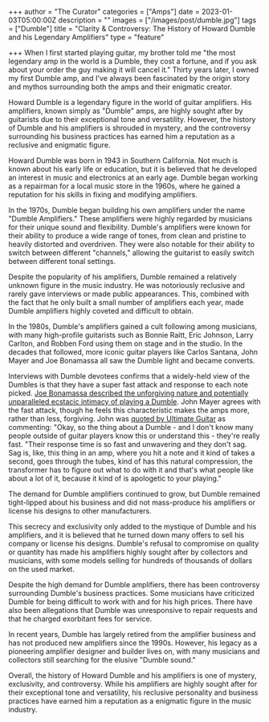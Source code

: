 +++
author = "The Curator"
categories = ["Amps"]
date = 2023-01-03T05:00:00Z
description = ""
images = ["/images/post/dumble.jpg"]
tags = ["Dumble"]
title = "Clarity & Controversy: The History of Howard Dumble and his Legendary Amplifiers"
type = "feature"

+++
When I first started playing guitar, my brother told me "the most legendary amp in the world is a Dumble, they cost a fortune, and if you ask about your order the guy making it will cancel it." Thirty years later, I owned my first Dumble amp, and I've always been fascinated by the origin story and mythos surrounding both the amps and their enigmatic creator.

Howard Dumble is a legendary figure in the world of guitar amplifiers. His amplifiers, known simply as "Dumble" amps, are highly sought after by guitarists due to their exceptional tone and versatility. However, the history of Dumble and his amplifiers is shrouded in mystery, and the controversy surrounding his business practices has earned him a reputation as a reclusive and enigmatic figure.

Howard Dumble was born in 1943 in Southern California. Not much is known about his early life or education, but it is believed that he developed an interest in music and electronics at an early age. Dumble began working as a repairman for a local music store in the 1960s, where he gained a reputation for his skills in fixing and modifying amplifiers.

In the 1970s, Dumble began building his own amplifiers under the name "Dumble Amplifiers." These amplifiers were highly regarded by musicians for their unique sound and flexibility. Dumble's amplifiers were known for their ability to produce a wide range of tones, from clean and pristine to heavily distorted and overdriven. They were also notable for their ability to switch between different "channels," allowing the guitarist to easily switch between different tonal settings.

Despite the popularity of his amplifiers, Dumble remained a relatively unknown figure in the music industry. He was notoriously reclusive and rarely gave interviews or made public appearances. This, combined with the fact that he only built a small number of amplifiers each year, made Dumble amplifiers highly coveted and difficult to obtain.

In the 1980s, Dumble's amplifiers gained a cult following among musicians, with many high-profile guitarists such as Bonnie Raitt, Eric Johnson, Larry Carlton, and Robben Ford using them on stage and in the studio. In the decades that followed, more iconic guitar players like Carlos Santana, John Mayer and Joe Bonamassa all saw the Dumble light and became converts.

Interviews with Dumble devotees confirms that a widely-held view of the Dumbles is that they have a super fast attack and response to each note picked. [Joe Bonamassa described the unforgiving nature and potentially unparalleled ecstacic intimacy of playing a Dumble](https://www.youtube.com/watch?v=nCUOKYxkmN0 "Joe Bonamassa on Dumble Amps"). John Mayer agrees with the fast attack, though he feels this characteristic makes the amps more, rather than less, forgiving. John was [quoted by Ultimate Guitar](https://www.ultimate-guitar.com/news/general_music_news/john_mayer_explains_what_people_dont_understand_about_dumble_amps_answers_how_many_he_owns.html "John Mayer on Dumble Amps") as commenting: "Okay, so the thing about a Dumble - and I don't know many people outside of guitar players know this or understand this - they're really fast. "Their response time is so fast and unwavering and they don't sag. Sag is, like, this thing in an amp, where you hit a note and it kind of takes a second, goes through the tubes, kind of has this natural compression, the transformer has to figure out what to do with it and that's what people like about a lot of it, because it kind of is apologetic to your playing."

The demand for Dumble amplifiers continued to grow, but Dumble remained tight-lipped about his business and did not mass-produce his amplifiers or license his designs to other manufacturers.

This secrecy and exclusivity only added to the mystique of Dumble and his amplifiers, and it is believed that he turned down many offers to sell his company or license his designs. Dumble's refusal to compromise on quality or quantity has made his amplifiers highly sought after by collectors and musicians, with some models selling for hundreds of thousands of dollars on the used market.

Despite the high demand for Dumble amplifiers, there has been controversy surrounding Dumble's business practices. Some musicians have criticized Dumble for being difficult to work with and for his high prices. There have also been allegations that Dumble was unresponsive to repair requests and that he charged exorbitant fees for service.

In recent years, Dumble has largely retired from the amplifier business and has not produced new amplifiers since the 1990s. However, his legacy as a pioneering amplifier designer and builder lives on, with many musicians and collectors still searching for the elusive "Dumble sound."

Overall, the history of Howard Dumble and his amplifiers is one of mystery, exclusivity, and controversy. While his amplifiers are highly sought after for their exceptional tone and versatility, his reclusive personality and business practices have earned him a reputation as a enigmatic figure in the music industry.